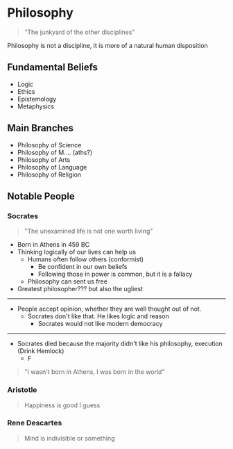 # Philosophy
> "The junkyard of the other disciplines"

Philosophy is not a discipline, it is more of a natural human disposition
## Fundamental Beliefs
- Logic
- Ethics
- Epistemology
- Metaphysics
## Main Branches
- Philosophy of Science
- Philosophy of M.... (aths?)
- Philosophy of Arts
- Philosophy of Language
- Philosophy of Religion
## Notable People
### Socrates
>"The unexamined life is not one worth living"

- Born in Athens in 459 BC
- Thinking logically of our lives can help us
	- Humans often follow others (conformist)
		- Be confident in our own beliefs
		- Following those in power is common, but it is a fallacy
	- Philosophy can sent us free
- Greatest philosopher??? but also the ugliest
---
- People accept opinion, whether they are well thought out of not.
	- Socrates don't like that. He likes logic and reason
		- Socrates would not like modern democracy
---
- Socrates died because the majority didn't like his philosophy, execution (Drink Hemlock)
	- F

> "I wasn't born in Athens, I was born in the world"
### Aristotle
> Happiness is good I guess
### Rene Descartes 
> Mind is indivisible or something